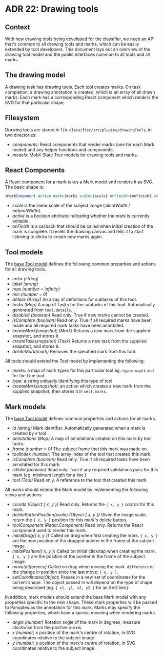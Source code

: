 # ADR 22: Drawing tools

## Context

With new drawing tools being developed for the classifier, we need an API that's common to all drawing tools and marks, which can be easily extended by tool developers. This document lays out an overview of the drawing tool model and the public interfaces common to all tools and all marks.

## The drawing model

A drawing task has drawing tools. Each tool creates marks. On task completion, a drawing annotation is created, which is an array of all drawn marks. Each mark has a corresponding React component which renders the SVG for that particular shape.

## Filesystem

Drawing tools are stored in `lib-classifier/src/plugins/drawingTools`, in two directories:
- _components_: React components that render marks (one for each Mark model) and any helper functions and components.
- _models_: MobX State Tree models for drawing tools and marks.

## React Components

A React component for a mark takes a Mark model and renders it as SVG. The basic shape is:
```jsx
<MarkComponent active mark={mark} scale={scale} onFinish={onFinish} />
```

 - _scale_ is the linear scale of the subject image (_clientWidth_ / _naturalWidth_).
 - _active_ is a boolean attribute indicating whether the mark is currently editable.
 - _onFinish_ is a callback that should be called when initial creation of the mark is complete. It resets the drawing canvas and tells it to start listening to clicks to create new marks again.

## Tool models

The [base Tool model](https://github.com/zooniverse/front-end-monorepo/tree/master/packages/lib-classifier/src/plugins/drawingTools/models/tools/Tool) defines the following common properties and actions for all drawing tools.
- _color (string)_
- _label (string)_
- _max (number = Infinity)_
- _min (number = 0)_
- _details (Array)_ An array of definitions for subtasks of this tool.
- _tasks (Map)_ A map of Tasks for the subtasks of this tool. Automatically generated from `tool.details`.
- _disabled (boolean)_ Read only. True if new marks cannot be created.
- _isComplete (boolean)_ Read only. True if all required marks have been made and all required mark tasks have been annotated.
- _createMark(snapshot) (Mark)_ Returns a new mark from the supplied snapshot, and stores it.
- _createTask(snapshot) (Task)_ Returns a new task from the supplied snapshot, and stores it.
- _deleteMark(mark)_ Removes the specified mark from this tool.

All tools should extend the Tool model by implementing the following:
- _marks_: a map of mark types for this particular tool eg. `types.map(Line)` for the Line tool.
- _type_: a string uniquely identifying this type of tool.
- _createMark(snapshot)_: an action which creates a new mark from the supplied snapshot, then stores it in `self.marks`.

## Mark models

The [base Tool model](https://github.com/zooniverse/front-end-monorepo/tree/master/packages/lib-classifier/src/plugins/drawingTools/models/marks/Mark) defines common properties and actions for all marks.
- _id (string)_ Mark identifier. Automatically generated when a mark is created by a tool.
- _annotations (Map)_ A map of annotations created on this mark by tool tasks.
- _frame (number = 0)_ The subject frame that this mark was made on.
- _toolIndex (number)_ The array index of the tool that created this mark.
- _isComplete (boolean)_ Read only. True if all required tasks have been annotated for this mark.
- _isValid (boolean)_ Read only. True if any required validations pass for this mark (eg. minimum length for a line.)
- _tool (Tool)_ Read only. A reference to the tool that created this mark.

All marks should extend the Mark model by implementing the following views and actions:
- _coords (Object { x, y })_ Read only. Returns the `{ x, y }` coords for this mark.
- _deleteButtonPosition(scale) (Object { x, y })_ Given the image scale, return the `{ x, y }` position for this mark's delete button.
- _toolComponent (React.Component)_ Read only. Returns the React component used to render this mark.
- _initialDrag({ x, y })_ Called on drag when first creating the mark. `{ x, y }` are the new position of the dragged pointer in the frame of the subject image.
- _initialPosition({ x, y })_ Called on initial click/tap when creating the mark. `{ x, y }` are the position of the pointer in the frame of the subject image.
- _move(difference)_ Called on drag when moving the mark. `difference` is the change in position since the last move: `{ x, y }`.
- _setCoordinates(Object)_ Passes in a new set of coordinates for the current shape. The object passed in will depend on the type of shape being described (eg. `{ x1, y1, x2, y2 }` for an SVG line.)

In addition, mark models should extend the base Mark model with any properties specific to the new shape. These mark properties will be passed to Panoptes as the annotation for this mark. Marks may specify the following properties, which have a special meaning when rendering marks.

- _angle (number)_ Rotation angle of the mark in degrees, measure clockwise from the positive x-axis.
- _x (number)_ x position of the mark's centre of rotation, in SVG coordinates relative to the subject image.
- _y (number)_ y position of the mark's centre of rotation, in SVG coordinates relative to the subject image.
